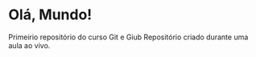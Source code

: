 # Olá, Mundo!
 Primeirio repositório do curso Git e Giub
Repositório criado durante uma aula ao vivo.